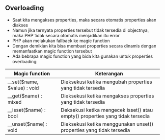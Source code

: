 ## Overloading

* Saat kita mengakses properties, maka secara otomatis properties akan diakses
* Namun jika ternyata properties tersebut tidak tersedia di objectnya, maka PHP tidak secara otomatis menjadikan itu error
* PHP akan melakukan fallback ke magic function
* Dengan demikian kita bisa membuat properties secara dinamis dengan memanfaatkan magic function tersebut
* Ada bebrapa magic function yang bida kita gunakan untuk properties overloading

| Magic function | Keterangan |
|----------------|------------|
|__set($name, $value) : void | Dieksekusi ketika mengubah properties yang tidak tersedia |
|__get($name) : mixed | Dieksekusi ketika mengakses properties yang tidak tersedia | 
|__isset($name) : bool | Deksekusi ketika mengecek isset() atau empty() properties yang tidak tersedia | 
__unset($name) : void | Dieksekusi ketika menggunakan unset() properties yang tidak tersedia |

